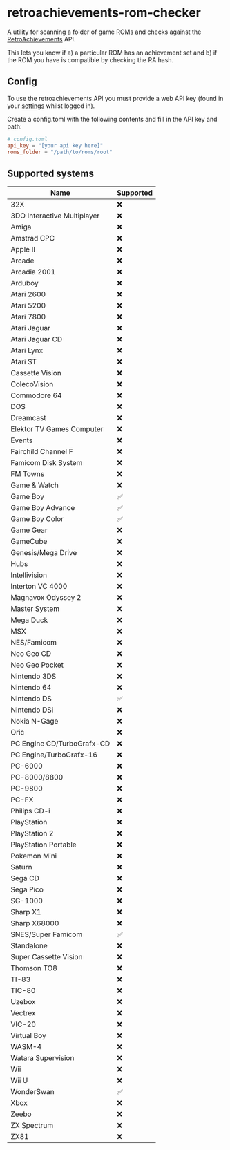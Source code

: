 # retroachievements-rom-checker
A utility for scanning a folder of game ROMs and checks against the [RetroAchievements](https://retroachievements.org/) API.

This lets you know if a) a particular ROM has an achievement set and b) if the ROM you have is compatible by checking the RA hash.

## Config
To use the retroachievements API you must provide a web API key (found in your [settings](https://retroachievements.org/settings) whilst logged in). 

Create a config.toml with the following contents and fill in the API key and path:
```toml
# config.toml
api_key = "[your api key here]"
roms_folder = "/path/to/roms/root"
```

## Supported systems
| Name                        | Supported |
|-----------------------------|-----------|
| 32X                         | ❌        |
| 3DO Interactive Multiplayer | ❌        |
| Amiga                       | ❌        |
| Amstrad CPC                 | ❌        |
| Apple II                    | ❌        |
| Arcade                      | ❌        |
| Arcadia 2001                | ❌        |
| Arduboy                     | ❌        |
| Atari 2600                  | ❌        |
| Atari 5200                  | ❌        |
| Atari 7800                  | ❌        |
| Atari Jaguar                | ❌        |
| Atari Jaguar CD             | ❌        |
| Atari Lynx                  | ❌        |
| Atari ST                    | ❌        |
| Cassette Vision             | ❌        |
| ColecoVision                | ❌        |
| Commodore 64                | ❌        |
| DOS                         | ❌        |
| Dreamcast                   | ❌        |
| Elektor TV Games Computer   | ❌        |
| Events                      | ❌        |
| Fairchild Channel F         | ❌        |
| Famicom Disk System         | ❌        |
| FM Towns                    | ❌        |
| Game & Watch                | ❌        |
| Game Boy                    | ✅        |
| Game Boy Advance            | ✅        |
| Game Boy Color              | ✅        |
| Game Gear                   | ❌        |
| GameCube                    | ❌        |
| Genesis/Mega Drive          | ❌        |
| Hubs                        | ❌        |
| Intellivision               | ❌        |
| Interton VC 4000            | ❌        |
| Magnavox Odyssey 2          | ❌        |
| Master System               | ❌        |
| Mega Duck                   | ❌        |
| MSX                         | ❌        |
| NES/Famicom                 | ❌        |
| Neo Geo CD                  | ❌        |
| Neo Geo Pocket              | ❌        |
| Nintendo 3DS                | ❌        |
| Nintendo 64                 | ❌        |
| Nintendo DS                 | ✅        |
| Nintendo DSi                | ❌        |
| Nokia N-Gage                | ❌        |
| Oric                        | ❌        |
| PC Engine CD/TurboGrafx-CD  | ❌        |
| PC Engine/TurboGrafx-16     | ❌        |
| PC-6000                     | ❌        |
| PC-8000/8800                | ❌        |
| PC-9800                     | ❌        |
| PC-FX                       | ❌        |
| Philips CD-i                | ❌        |
| PlayStation                 | ❌        |
| PlayStation 2               | ❌        |
| PlayStation Portable        | ❌        |
| Pokemon Mini                | ❌        |
| Saturn                      | ❌        |
| Sega CD                     | ❌        |
| Sega Pico                   | ❌        |
| SG-1000                     | ❌        |
| Sharp X1                    | ❌        |
| Sharp X68000                | ❌        |
| SNES/Super Famicom          | ✅        |
| Standalone                  | ❌        |
| Super Cassette Vision       | ❌        |
| Thomson TO8                 | ❌        |
| TI-83                       | ❌        |
| TIC-80                      | ❌        |
| Uzebox                      | ❌        |
| Vectrex                     | ❌        |
| VIC-20                      | ❌        |
| Virtual Boy                 | ❌        |
| WASM-4                      | ❌        |
| Watara Supervision          | ❌        |
| Wii                         | ❌        |
| Wii U                       | ❌        |
| WonderSwan                  | ✅        |
| Xbox                        | ❌        |
| Zeebo                       | ❌        |
| ZX Spectrum                 | ❌        |
| ZX81                        | ❌        |
